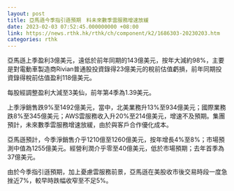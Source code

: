 ```yaml
---
layout: post
title: 亞馬遜今季指引遜預期　料未來數季雲服務增速放緩
date: 2023-02-03 07:52:45.000000000 +08:00
link: https://news.rthk.hk/rthk/ch/component/k2/1686303-20230203.htm
categories: rthk
---
```


亞馬遜上季盈利3億美元，遠低於前年同期的143億美元，按年大減約98%，主要是對電動車製造商Rivian普通股投資錄得23億美元的稅前估值虧損，前年同期投資錄得稅前估值盈利118億美元。

每股經調整盈利大減至3美仙，前年第4季為1.39美元。

上季淨銷售跌9%至1492億美元，當中，北美業務升13%至934億美元；國際業務跌8%至345億美元；AWS雲服務收入升20%至214億美元，增速不及預期。集團預計，未來數季雲服務增速放緩，由於與客戶合作優化成本。

亞馬遜預計，今季淨銷售介乎1210億至1260億美元，按年增長4%至8%；市場預測中值為1255億美元。經營利潤介乎零至40億美元，低於市場預期；去年首季為37億美元。

由於今季指引遜預期，加上憂慮雲服務前景，亞馬遜在美股收市後交易時段一度急挫近7%，較早時跌幅收窄至不足5%。
